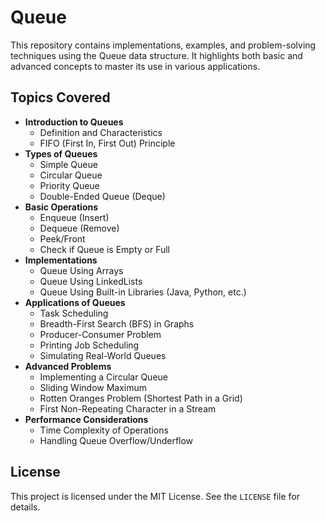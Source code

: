 # Queue

This repository contains implementations, examples, and problem-solving techniques using the Queue data structure. It highlights both basic and advanced concepts to master its use in various applications.

## Topics Covered
- **Introduction to Queues**
  - Definition and Characteristics
  - FIFO (First In, First Out) Principle
- **Types of Queues**
  - Simple Queue
  - Circular Queue
  - Priority Queue
  - Double-Ended Queue (Deque)
- **Basic Operations**
  - Enqueue (Insert)
  - Dequeue (Remove)
  - Peek/Front
  - Check if Queue is Empty or Full
- **Implementations**
  - Queue Using Arrays
  - Queue Using LinkedLists
  - Queue Using Built-in Libraries (Java, Python, etc.)
- **Applications of Queues**
  - Task Scheduling
  - Breadth-First Search (BFS) in Graphs
  - Producer-Consumer Problem
  - Printing Job Scheduling
  - Simulating Real-World Queues
- **Advanced Problems**
  - Implementing a Circular Queue
  - Sliding Window Maximum
  - Rotten Oranges Problem (Shortest Path in a Grid)
  - First Non-Repeating Character in a Stream
- **Performance Considerations**
  - Time Complexity of Operations
  - Handling Queue Overflow/Underflow

## License
This project is licensed under the MIT License. See the `LICENSE` file for details.
